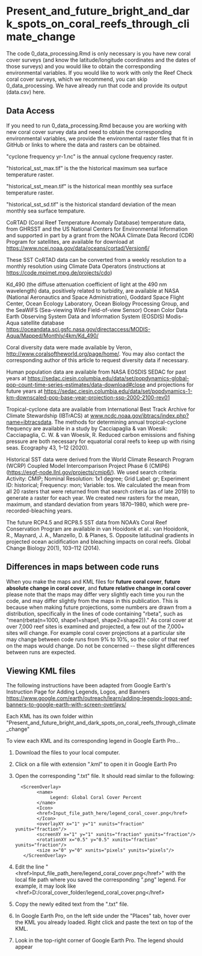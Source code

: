 # Present_and_future_bright_and_dark_spots_on_coral_reefs_through_climate_change

The code 0_data_processing.Rmd is only necessary is you have new coral cover surveys (and know the latitude/longitude coordinates and the dates of those surveys) and you would like to obtain the corresponding environmental variables.
If you would like to work with only the Reef Check coral cover surveys, which we recommend, you can skip 0_data_processing. We have already run that code and provide its output (data.csv) here.

## Data Access

If you need to run 0_data_processing.Rmd because you are working with new coral cover survey data and need to obtain the corresponding environmental variables, we provide the environmental raster files that fit in GitHub or links to where the data and rasters can be obtained. 

"cyclone frequency yr-1.nc" is the annual cyclone frequency raster.

"historical_sst_max.tif" is the the historical maximum sea surface temperature raster.

"historical_sst_mean.tif" is the historical mean monthly sea surface temperature raster.

"historical_sst_sd.tif" is the historical standard deviation of the mean monthly sea surface tempature.

CoRTAD (Coral Reef Temperature Anomaly Database) temperature data, from GHRSST and the US National Centers for Environmental Information and supported in part by a grant from the NOAA Climate Data Record (CDR) Program for satellites, are available for download at https://www.ncei.noaa.gov/data/oceans/cortad/Version6/

These SST CoRTAD data can be converted from a weekly resolution to a monthly resolution using Climate Data Operators (instructions at https://code.mpimet.mpg.de/projects/cdo) 

Kd_490 (the diffuse attenuation coefficient of light at the 490 nm wavelength) data, positively related to turbidity, are available at NASA (National Aeronautics and Space Administration), Goddard Space Flight Center, Ocean Ecology Laboratory, Ocean Biology Processing Group, and the SeaWiFS (Sea-viewing Wide Field-of-view Sensor) Ocean Color Data Earth Observing System Data and Information System (EOSDIS) Modis-Aqua satellite database https://oceandata.sci.gsfc.nasa.gov/directaccess/MODIS-Aqua/Mapped/Monthly/4km/Kd_490/

Coral diversity data were made available by Veron, http://www.coralsoftheworld.org/page/home/. You may also contact the corresponding author of this article to request diversity data if necessary.

Human population data are available from NASA EOSDIS SEDAC for past years at https://sedac.ciesin.columbia.edu/data/set/popdynamics-global-pop-count-time-series-estimates/data-download#close and projections for future years at https://sedac.ciesin.columbia.edu/data/set/popdynamics-1-km-downscaled-pop-base-year-projection-ssp-2000-2100-rev01

Tropical-cyclone data are available from International Best Track Archive for Climate Stewardship (IBTrACS) at www.ncdc.noaa.gov/ibtracs/index.php?name=ibtracsdata. The methods for determining annual tropical-cyclone frequency are available in a study by Cacciapaglia & van Woesik: Cacciapaglia, C. W. & van Woesik, R. Reduced carbon emissions and fishing pressure are both necessary for equatorial coral reefs to keep up with rising seas. Ecography 43, 1–12 (2020).

Historical SST data were derived from the World Climate Research Program (WCRP) Coupled Model Intercomparison Project Phase 6 (CMIP6) (https://esgf-node.llnl.gov/projects/cmip6/). We used search criteria: Activity: CMIP; Nominal Resolution: 1x1 degree; Grid Label: gr; Experiment ID: historical; Frequency: mon; Variable: tos. We calculated the mean from all 20 rasters that were returned from that search criteria (as of late 2019) to generate a raster for each year. We created new rasters for the mean, maximum, and standard deviation from years 1870–1980, which were pre-recorded-bleaching years.

The future RCP4.5 and RCP8.5 SST data from NOAA’s Coral Reef Conservation Program are available in van Hooidonk et al.:	van Hooidonk, R., Maynard, J. A., Manzello, D. & Planes, S. Opposite latitudinal gradients in projected ocean acidification and bleaching impacts on coral reefs. Global Change Biology 20(1), 103–112 (2014).


## Differences in maps between code runs

When you make the maps and KML files for **future coral cover**, **future absolute change in coral cover**, and **future relative change in coral cover** please note that the maps may differ very slightly each time you run the code, and may differ slightly from the maps in this publication. This is because when making future projections, some numbers are drawn from a distribution, specifically in the lines of code containing "rbeta", such as "mean(rbeta(n=1000, shape1=shape1, shape2=shape2))." As coral cover at over 7,000 reef sites is examined and projected, a few out of the 7,000+ sites will change. For example coral cover projections at a particular site may change between code runs from 9% to 10%, so the color of that reef on the maps would change. Do not be concerned -- these slight differences between runs are expected.



## Viewing KML files

The following instructions have been adapted from Google Earth's Instruction Page for Adding Legends, Logos, and Banners
https://www.google.com/earth/outreach/learn/adding-legends-logos-and-banners-to-google-earth-with-screen-overlays/

Each KML has its own folder within "Present_and_future_bright_and_dark_spots_on_coral_reefs_through_climate_change"

To view each KML and its corresponding legend in Google Earth Pro...
1) Download the files to your local computer.
2) Click on a file with extension ".kml" to open it in Google Earth Pro
3) Open the corresponding ".txt" file. It should read similar to the following:
     
         <ScreenOverlay>
               <name>
                    Legend: Global Coral Cover Percent
               </name>
               <Icon>
               <href>Input_file_path_here/legend_coral_cover.png</href>
               </Icon>
               <overlayXY x="1" y="1" xunits="fraction" yunits="fraction"/>
               <screenXY x="1" y="1" xunits="fraction" yunits="fraction"/>
               <rotationXY x="0.5" y="0.5" xunits="fraction" yunits="fraction"/>
               <size x="0" y="0" xunits="pixels" yunits="pixels"/>
          </ScreenOverlay>
5) Edit the line "\<href\>Input_file_path_here/legend_coral_cover.png\</href\>" with the local file path where you saved the corresponding ".png" legend.
For example, it may look like  \<href\>D:/coral_cover_folder/legend_coral_cover.png\</href\>
5) Copy the newly edited text from the ".txt" file.
6) In Google Earth Pro, on the left side under the "Places" tab, hover over the KML you already loaded. Right click and paste the text on top of the KML.
7) Look in the top-right corner of Google Earth Pro. The legend should appear
